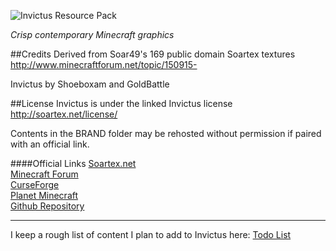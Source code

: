 ![Invictus Resource Pack](/BRAND/Invictus_hero_dark.png?raw=true)


_Crisp contemporary Minecraft graphics_
 

##Credits
Derived from Soar49's 169 public domain Soartex textures  
    <http://www.minecraftforum.net/topic/150915->

Invictus by Shoeboxam and GoldBattle


##License
Invictus is under the linked Invictus license  
    <http://soartex.net/license/>

Contents in the BRAND folder may be rehosted without permission if paired with an official link.


####Official Links
[Soartex.net](http://soartex.net)  
[Minecraft Forum](http://www.minecraftforum.net/topic/2263930-)  
[CurseForge](http://minecraft.curseforge.com/texture-packs/220720-invictus)  
[Planet Minecraft](http://www.planetminecraft.com/texture_pack/invictus-2754280/)  
[Github Repository](https://github.com/InvictusGraphics/Invictus_Textures)



______________________________

I keep a rough list of content I plan to add to Invictus here:
[Todo List](https://docs.google.com/document/d/1HnozyWQJgYfW2qVlhpM-fM3rRoFvgH-CUV0lGCtg0Cs/edit?usp=sharing)
